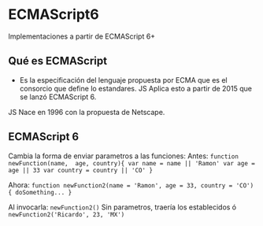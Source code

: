 # ECMAScript6
Implementaciones a partir de ECMAScript 6+

## Qué es ECMAScript 
- Es la especificación del lenguaje propuesta por ECMA que es el consorcio que define lo estandares. JS Aplica esto a partir de 2015 que se lanzó ECMAScript 6. 

JS Nace en 1996 con la propuesta de Netscape.

## ECMAScript 6 
Cambia la forma de enviar parametros a las funciones: 
Antes: 
`function newFunction(name,  age, country){
var name = name || 'Ramon'
var age = age || 33
var country = country || 'CO'
}`

Ahora: 
`function newFunction2(name = 'Ramon', age = 33, country = 'CO'){
  doSomething...
}`

Al invocarla: 
`newFunction2()`
Sin parametros, traería los establecidos ó
`newFunction2('Ricardo', 23, 'MX')`
















